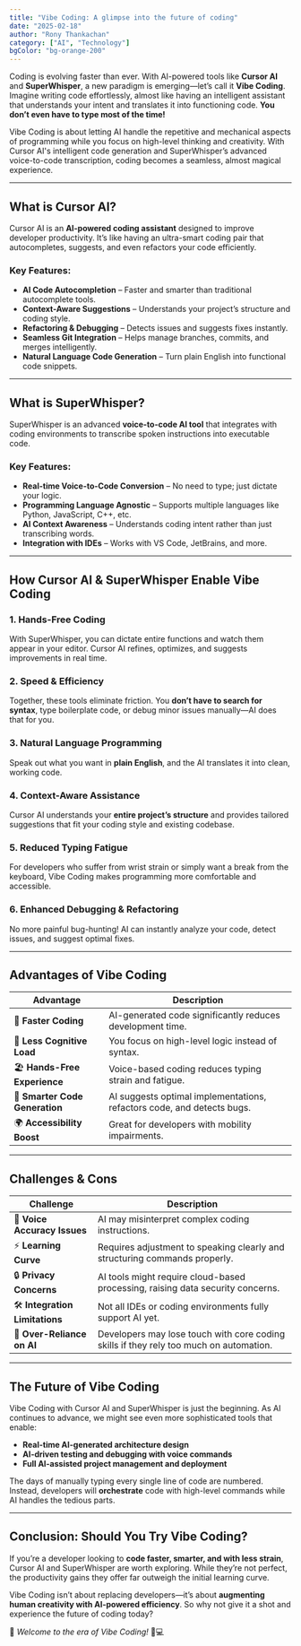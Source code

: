 ```yaml
---
title: "Vibe Coding: A glimpse into the future of coding"
date: "2025-02-18"
author: "Rony Thankachan"
category: ["AI", "Technology"]
bgColor: "bg-orange-200"
---
```


Coding is evolving faster than ever. With AI-powered tools like **Cursor AI** and **SuperWhisper**, a new paradigm is emerging—let’s call it **Vibe Coding**. Imagine writing code effortlessly, almost like having an intelligent assistant that understands your intent and translates it into functioning code. **You don’t even have to type most of the time!**

Vibe Coding is about letting AI handle the repetitive and mechanical aspects of programming while you focus on high-level thinking and creativity. With Cursor AI's intelligent code generation and SuperWhisper’s advanced voice-to-code transcription, coding becomes a seamless, almost magical experience.

---

## What is Cursor AI?

Cursor AI is an **AI-powered coding assistant** designed to improve developer productivity. It’s like having an ultra-smart coding pair that autocompletes, suggests, and even refactors your code efficiently.

### Key Features:

- **AI Code Autocompletion** – Faster and smarter than traditional autocomplete tools.
- **Context-Aware Suggestions** – Understands your project’s structure and coding style.
- **Refactoring & Debugging** – Detects issues and suggests fixes instantly.
- **Seamless Git Integration** – Helps manage branches, commits, and merges intelligently.
- **Natural Language Code Generation** – Turn plain English into functional code snippets.

---

## What is SuperWhisper?

SuperWhisper is an advanced **voice-to-code AI tool** that integrates with coding environments to transcribe spoken instructions into executable code.

### Key Features:

- **Real-time Voice-to-Code Conversion** – No need to type; just dictate your logic.
- **Programming Language Agnostic** – Supports multiple languages like Python, JavaScript, C++, etc.
- **AI Context Awareness** – Understands coding intent rather than just transcribing words.
- **Integration with IDEs** – Works with VS Code, JetBrains, and more.

---

## How Cursor AI & SuperWhisper Enable Vibe Coding

### 1. **Hands-Free Coding**

With SuperWhisper, you can dictate entire functions and watch them appear in your editor. Cursor AI refines, optimizes, and suggests improvements in real time.

### 2. **Speed & Efficiency**

Together, these tools eliminate friction. You **don’t have to search for syntax**, type boilerplate code, or debug minor issues manually—AI does that for you.

### 3. **Natural Language Programming**

Speak out what you want in **plain English**, and the AI translates it into clean, working code.

### 4. **Context-Aware Assistance**

Cursor AI understands your **entire project’s structure** and provides tailored suggestions that fit your coding style and existing codebase.

### 5. **Reduced Typing Fatigue**

For developers who suffer from wrist strain or simply want a break from the keyboard, Vibe Coding makes programming more comfortable and accessible.

### 6. **Enhanced Debugging & Refactoring**

No more painful bug-hunting! AI can instantly analyze your code, detect issues, and suggest optimal fixes.

---

## Advantages of Vibe Coding

| **Advantage**                  | **Description**                                                        |
| ------------------------------ | ---------------------------------------------------------------------- |
| 🚀 **Faster Coding**           | AI-generated code significantly reduces development time.              |
| 🧠 **Less Cognitive Load**     | You focus on high-level logic instead of syntax.                       |
| 🏖 **Hands-Free Experience**    | Voice-based coding reduces typing strain and fatigue.                  |
| 🤖 **Smarter Code Generation** | AI suggests optimal implementations, refactors code, and detects bugs. |
| 🌍 **Accessibility Boost**     | Great for developers with mobility impairments.                        |

---

## Challenges & Cons

| **Challenge**                 | **Description**                                                                        |
| ----------------------------- | -------------------------------------------------------------------------------------- |
| 🎤 **Voice Accuracy Issues**  | AI may misinterpret complex coding instructions.                                       |
| ⚡ **Learning Curve**         | Requires adjustment to speaking clearly and structuring commands properly.             |
| 🔒 **Privacy Concerns**       | AI tools might require cloud-based processing, raising data security concerns.         |
| 🛠 **Integration Limitations** | Not all IDEs or coding environments fully support AI yet.                              |
| 🤔 **Over-Reliance on AI**    | Developers may lose touch with core coding skills if they rely too much on automation. |

---

## The Future of Vibe Coding

Vibe Coding with Cursor AI and SuperWhisper is just the beginning. As AI continues to advance, we might see even more sophisticated tools that enable:

- **Real-time AI-generated architecture design**
- **AI-driven testing and debugging with voice commands**
- **Full AI-assisted project management and deployment**

The days of manually typing every single line of code are numbered. Instead, developers will **orchestrate** code with high-level commands while AI handles the tedious parts.

---

## Conclusion: Should You Try Vibe Coding?

If you’re a developer looking to **code faster, smarter, and with less strain**, Cursor AI and SuperWhisper are worth exploring. While they’re not perfect, the productivity gains they offer far outweigh the initial learning curve.

Vibe Coding isn’t about replacing developers—it’s about **augmenting human creativity with AI-powered efficiency**. So why not give it a shot and experience the future of coding today?

🚀 _Welcome to the era of Vibe Coding!_ 🎤💻
